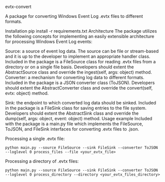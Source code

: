 evtx-convert

A package for converting Windows Event Log .evtx files to different formats.

Installation
    pip install -r requirements.txt
Architecture
The package utilizes the following concepts for implementing an easily extensible architecture for processing Windows Event Log events:

Source: a source of event log data. The source can be file or stream-based and it is up to the developer to implement an appropriate handler class. Included in the package is a FileSource class for reading .evtx files from a directory or on a single file basis. Developers should extent the AbstractSource class and override the ingest(self, args: object) method.
Converter: a mechanism for converting log data to different formats. Included in the package is a JSON converter class (ToJSON). Developers should extent the AbstractConverter class and override the convert(self, evtx: object) method.

Sink: the endpoint to which converted log data should be sinked. Included in the package is a FileSink class for saving entries to the file system. Developers should extent the AbstractSink class and override the dump(self, args: object, event: object) method.
Usage example
Included with the package is a main.py file which implements the FileSource, ToJSON, and FileSink interfaces for converting .evtx files to .json.

Processing a single .evtx file:

    python main.py --source FileSource --sink FileSink --converter ToJSON --loglevel 0 process_files --file <your_evtx_file>
Processing a directory of .evtx files:

    python main.py --source FileSource --sink FileSink --converter ToJSON --loglevel 0 process_directory --directory <your_evtx_files_directory>
